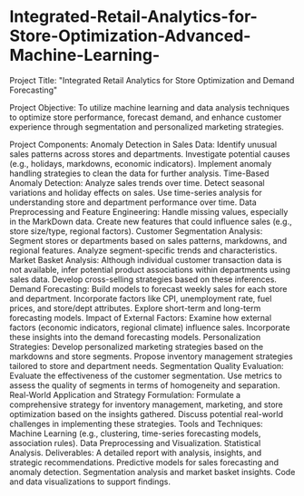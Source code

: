 # Integrated-Retail-Analytics-for-Store-Optimization-Advanced-Machine-Learning-

Project Title:
"Integrated Retail Analytics for Store Optimization and Demand Forecasting"

Project Objective:
To utilize machine learning and data analysis techniques to optimize store performance, forecast demand, and enhance customer experience through segmentation and personalized marketing strategies.

Project Components:
Anomaly Detection in Sales Data:
Identify unusual sales patterns across stores and departments.
Investigate potential causes (e.g., holidays, markdowns, economic indicators).
Implement anomaly handling strategies to clean the data for further analysis.
Time-Based Anomaly Detection:
Analyze sales trends over time.
Detect seasonal variations and holiday effects on sales.
Use time-series analysis for understanding store and department performance over time.
Data Preprocessing and Feature Engineering:
Handle missing values, especially in the MarkDown data.
Create new features that could influence sales (e.g., store size/type, regional factors).
Customer Segmentation Analysis:
Segment stores or departments based on sales patterns, markdowns, and regional features.
Analyze segment-specific trends and characteristics.
Market Basket Analysis:
Although individual customer transaction data is not available, infer potential product associations within departments using sales data.
Develop cross-selling strategies based on these inferences.
Demand Forecasting:
Build models to forecast weekly sales for each store and department.
Incorporate factors like CPI, unemployment rate, fuel prices, and store/dept attributes.
Explore short-term and long-term forecasting models.
Impact of External Factors:
Examine how external factors (economic indicators, regional climate) influence sales.
Incorporate these insights into the demand forecasting models.
Personalization Strategies:
Develop personalized marketing strategies based on the markdowns and store segments.
Propose inventory management strategies tailored to store and department needs.
Segmentation Quality Evaluation:
Evaluate the effectiveness of the customer segmentation.
Use metrics to assess the quality of segments in terms of homogeneity and separation.
Real-World Application and Strategy Formulation:
Formulate a comprehensive strategy for inventory management, marketing, and store optimization based on the insights gathered.
Discuss potential real-world challenges in implementing these strategies.
Tools and Techniques:
Machine Learning (e.g., clustering, time-series forecasting models, association rules).
Data Preprocessing and Visualization.
Statistical Analysis.
Deliverables:
A detailed report with analysis, insights, and strategic recommendations.
Predictive models for sales forecasting and anomaly detection.
Segmentation analysis and market basket insights.
Code and data visualizations to support findings.